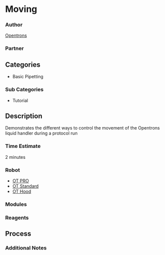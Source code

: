 # Moving

### Author
[Opentrons](opentrons.com)

### Partner

## Categories
* Basic Pipetting

### Sub Categories
* Tutorial

## Description
Demonstrates the different ways to control the movement of the Opentrons liquid handler during a protocol run

### Time Estimate
2 minutes

### Robot
* [OT PRO](https://opentrons.com/ot-one-pro)
* [OT Standard](https://opentrons.com/ot-one-standard)  
* [OT Hood](https://opentrons.com/ot-one-hood) 

### Modules

### Reagents

## Process

### Additional Notes